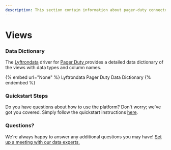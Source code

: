 ```yaml
---
description: This section contain information about pager-duty connector views information
---
```


# Views

### Data Dictionary

The [Lyftrondata](https://www.lyftrondata.com/) driver for [Pager Duty](None/)[ ](https://www.lyftrondata.com/integration/pager-duty/)provides a detailed data dictionary of the views with data types and column names.

{% embed url="None" %}
Lyftrondata Pager Duty Data Dictionary
{% endembed %}

### Quickstart Steps

Do you have questions about how to use the platform? Don't worry; we've got you covered. Simply follow the quickstart instructions [here](../README.md).

### Questions? <a href="#questions" id="questions"></a>

We're always happy to answer any additional questions you may have! [Set up a meeting with our data experts.](https://www.lyftrondata.com/book-a-meeting/)


